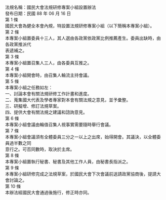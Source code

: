 法規名稱：國民大會法規研修專案小組設置辦法  
發布日期：民國 88 年 06 月 16 日  
第 1 條  
國民大會為健全本會內規，特設置法規研修專案小組（以下簡稱本專案小組）。  
第 2 條  
本專案小組置委員十三人，其人選由各政黨依政黨比例推薦產生。委員出缺時，由各政黨推派代  
表遞補之。  
第 3 條  
本專案小組置召集人三人，由各委員互推之。  
第 4 條  
本專案小組開會時，由召集人輪流主持會議。  
第 5 條  
本專案小組之任務如左：  
一、討論本會有關法規研修工作計畫和進度。  
二、蒐集國大代表及學者專家對本會有關法規之意見，並予彙整。  
三、研擬增、修訂法規草案。  
四、提供大會有關法規之建議和諮詢意見。  
第 6 條  
本專案小組會議由輪值召集人視事實需要隨時舉行會議。  
第 7 條  
本專案小組會議須有全體委員三分之一以上之出席，始得開會。其議決，以全體委員過半數之同  
意行之。可否同數時，取決於主席。  
第 8 條  
本專案小組置執行秘書、秘書及其他工作人員，由秘書長指派之。  
第 9 條  
本專案小組研修完成之法規草案，於國民大會下次會議前送請政黨協商後，提請大會討論之。  
第 10 條  
本辦法經國民大會通過後施行，修正時亦同。  


